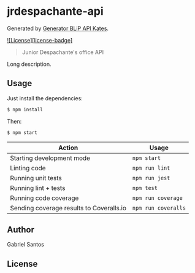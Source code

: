 # jrdespachante-api

Generated by [Generator BLiP API Kates](https://github.com/chr0m1ng/generator-blip-api-kates).

[![License][license-badge]][license-url]

> Junior Despachante&#39;s office API

Long description.

## Usage

Just install the dependencies:

```bash
$ npm install
```

Then:

```bash
$ npm start
```

| Action                                   | Usage               |
| ---------------------------------------- | ------------------- |
| Starting development mode                | `npm start`         |
| Linting code                             | `npm run lint`      |
| Running unit tests                       | `npm run jest`      |
| Running lint + tests                     | `npm test`          |
| Running code coverage                    | `npm run coverage`  |
| Sending coverage results to Coveralls.io | `npm run coveralls` |

## Author

Gabriel Santos

## License

[license-url]: https://opensource.org/licenses/MIT

